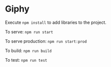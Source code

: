 # Giphy

Execute `npm install` to add libraries to the project.

To serve: `npm run start`

To serve production: `npm run start:prod`

To build: `npm run build`

To test: `npm run test`

